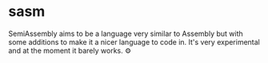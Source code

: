 # sasm
SemiAssembly aims to be a language very similar to Assembly but with some additions to make it a nicer language to code in. It's very experimental and at the moment it barely works. ⚙️